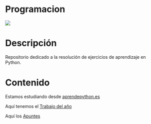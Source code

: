 # **Programacion**
![](https://i0.wp.com/ensedeciencia.com/wp-content/uploads/2022/03/Python-P.jpg?resize=800%2C451&ssl=1)

# Descripción  
Repositorio dedicado a la resolución de ejercicios de aprendizaje en Python. 


# Contenido
Estamos estudiando desde [aprendepython.es](https://aprendepython.es/)  

Aquí tenemos el [Trabajo del año](Contenidos/Readme.md)  

Aquí los [Apuntes](Contenidos/Apuntes/Readme.md)
